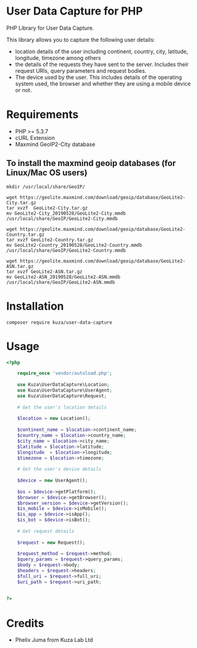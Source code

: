 User Data Capture for PHP
=========================

PHP Library for User Data Capture.

This library allows you to capture the following user details:
 * location details of the user including continent, country, city, latitude, longitude, timezone among others
 * the details of the requests they have sent to the server. Includes their request URIs, query parameters and request bodies.
 * The device used by the user. This includes details of the operating system used, the browser and whether they are using a mobile device or not.


Requirements
============

* PHP >= 5.3.7
* cURL Extension
* Maxmind GeoIP2-City database
   

## To install the maxmind geoip databases (for Linux/Mac OS users)

    mkdir /usr/local/share/GeoIP/

    wget https://geolite.maxmind.com/download/geoip/database/GeoLite2-City.tar.gz
    tar xvzf  GeoLite2-City.tar.gz
    mv GeoLite2-City_20190528/GeoLite2-City.mmdb /usr/local/share/GeoIP/GeoLite2-City.mmdb
    
    wget https://geolite.maxmind.com/download/geoip/database/GeoLite2-Country.tar.gz
    tar xvzf GeoLite2-Country.tar.gz
    mv GeoLite2-Country_20190528/GeoLite2-Country.mmdb /usr/local/share/GeoIP/GeoLite2-Country.mmdb
    
    wget https://geolite.maxmind.com/download/geoip/database/GeoLite2-ASN.tar.gz
    tar xvzf GeoLite2-ASN.tar.gz
    mv GeoLite2-ASN_20190528/GeoLite2-ASN.mmdb /usr/local/share/GeoIP/GeoLite2-ASN.mmdb

Installation
============

    composer require kuza/user-data-capture

Usage
=====


```php
<?php

    require_once 'vendor/autoload.php';
    
    use Kuza\UserDataCapture\Location;
    use Kuza\UserDataCapture\UserAgent;
    use Kuza\UserDataCapture\Request;
    
    # Get the user's location details
    
    $location = new Location();
    
    $continent_name = $location->continent_name;
    $country_name = $location->country_name;
    $city_name = $location->city_name;
    $latitude = $location->latitude;
    $longitude  = $location->longitude;
    $timezone = $location->timezone;
    
    # Get the user's device details
    
    $device = new UserAgent();
    
    $os = $device->getPlatform();
    $browser = $device->getBrowser();
    $browser_version = $device->getVersion();
    $is_mobile = $device->isMobile();
    $is_app = $device->isApp();
    $is_bot = $device->isBot();
    
    # Get request details
    
    $request = new Request();
    
    $request_method = $request->method;
    $query_params = $request->query_params;
    $body = $request->body;
    $headers = $request->headers;
    $full_uri = $request->full_uri;
    $uri_path = $request->uri_path;
    
    
?>
```
    

Credits
=======

* Phelix Juma from Kuza Lab Ltd
